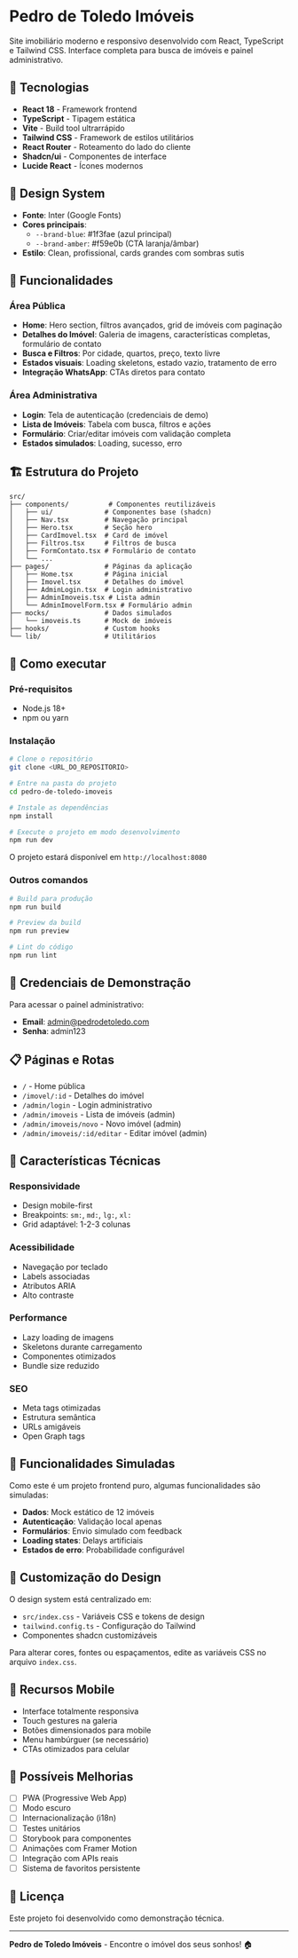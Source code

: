 # Pedro de Toledo Imóveis

Site imobiliário moderno e responsivo desenvolvido com React, TypeScript e Tailwind CSS. Interface completa para busca de imóveis e painel administrativo.

## 🚀 Tecnologias

- **React 18** - Framework frontend
- **TypeScript** - Tipagem estática
- **Vite** - Build tool ultrarrápido
- **Tailwind CSS** - Framework de estilos utilitários
- **React Router** - Roteamento do lado do cliente
- **Shadcn/ui** - Componentes de interface
- **Lucide React** - Ícones modernos

## 🎨 Design System

- **Fonte**: Inter (Google Fonts)
- **Cores principais**:
  - `--brand-blue`: #1f3fae (azul principal)
  - `--brand-amber`: #f59e0b (CTA laranja/âmbar)
- **Estilo**: Clean, profissional, cards grandes com sombras sutis

## 📱 Funcionalidades

### Área Pública
- **Home**: Hero section, filtros avançados, grid de imóveis com paginação
- **Detalhes do Imóvel**: Galeria de imagens, características completas, formulário de contato
- **Busca e Filtros**: Por cidade, quartos, preço, texto livre
- **Estados visuais**: Loading skeletons, estado vazio, tratamento de erro
- **Integração WhatsApp**: CTAs diretos para contato

### Área Administrativa
- **Login**: Tela de autenticação (credenciais de demo)
- **Lista de Imóveis**: Tabela com busca, filtros e ações
- **Formulário**: Criar/editar imóveis com validação completa
- **Estados simulados**: Loading, sucesso, erro

## 🏗️ Estrutura do Projeto

```
src/
├── components/          # Componentes reutilizáveis
│   ├── ui/             # Componentes base (shadcn)
│   ├── Nav.tsx         # Navegação principal
│   ├── Hero.tsx        # Seção hero
│   ├── CardImovel.tsx  # Card de imóvel
│   ├── Filtros.tsx     # Filtros de busca
│   ├── FormContato.tsx # Formulário de contato
│   └── ...
├── pages/              # Páginas da aplicação
│   ├── Home.tsx        # Página inicial
│   ├── Imovel.tsx      # Detalhes do imóvel
│   ├── AdminLogin.tsx  # Login administrativo
│   ├── AdminImoveis.tsx # Lista admin
│   └── AdminImovelForm.tsx # Formulário admin
├── mocks/              # Dados simulados
│   └── imoveis.ts      # Mock de imóveis
├── hooks/              # Custom hooks
└── lib/                # Utilitários
```

## 🚀 Como executar

### Pré-requisitos
- Node.js 18+ 
- npm ou yarn

### Instalação

```bash
# Clone o repositório
git clone <URL_DO_REPOSITORIO>

# Entre na pasta do projeto
cd pedro-de-toledo-imoveis

# Instale as dependências
npm install

# Execute o projeto em modo desenvolvimento
npm run dev
```

O projeto estará disponível em `http://localhost:8080`

### Outros comandos

```bash
# Build para produção
npm run build

# Preview da build
npm run preview

# Lint do código
npm run lint
```

## 🔐 Credenciais de Demonstração

Para acessar o painel administrativo:

- **Email**: admin@pedrodetoledo.com
- **Senha**: admin123

## 📋 Páginas e Rotas

- `/` - Home pública
- `/imovel/:id` - Detalhes do imóvel
- `/admin/login` - Login administrativo
- `/admin/imoveis` - Lista de imóveis (admin)
- `/admin/imoveis/novo` - Novo imóvel (admin)
- `/admin/imoveis/:id/editar` - Editar imóvel (admin)

## 🎯 Características Técnicas

### Responsividade
- Design mobile-first
- Breakpoints: `sm:`, `md:`, `lg:`, `xl:`
- Grid adaptável: 1-2-3 colunas

### Acessibilidade
- Navegação por teclado
- Labels associadas
- Atributos ARIA
- Alto contraste

### Performance
- Lazy loading de imagens
- Skeletons durante carregamento
- Componentes otimizados
- Bundle size reduzido

### SEO
- Meta tags otimizadas
- Estrutura semântica
- URLs amigáveis
- Open Graph tags

## 🔧 Funcionalidades Simuladas

Como este é um projeto frontend puro, algumas funcionalidades são simuladas:

- **Dados**: Mock estático de 12 imóveis
- **Autenticação**: Validação local apenas
- **Formulários**: Envio simulado com feedback
- **Loading states**: Delays artificiais
- **Estados de erro**: Probabilidade configurável

## 🎨 Customização do Design

O design system está centralizado em:
- `src/index.css` - Variáveis CSS e tokens de design
- `tailwind.config.ts` - Configuração do Tailwind
- Componentes shadcn customizáveis

Para alterar cores, fontes ou espaçamentos, edite as variáveis CSS no arquivo `index.css`.

## 📱 Recursos Mobile

- Interface totalmente responsiva
- Touch gestures na galeria
- Botões dimensionados para mobile
- Menu hambúrguer (se necessário)
- CTAs otimizados para celular

## 🔮 Possíveis Melhorias

- [ ] PWA (Progressive Web App)
- [ ] Modo escuro
- [ ] Internacionalização (i18n)
- [ ] Testes unitários
- [ ] Storybook para componentes
- [ ] Animações com Framer Motion
- [ ] Integração com APIs reais
- [ ] Sistema de favoritos persistente

## 📄 Licença

Este projeto foi desenvolvido como demonstração técnica.

---

**Pedro de Toledo Imóveis** - Encontre o imóvel dos seus sonhos! 🏠